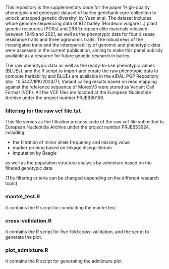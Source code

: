 This repository is the supplementary code for the paper 'High-quality phenotypic and genotypic dataset of barley genebank core-collection to unlock untapped genetic diversity' by Yuan et al. The dataset includes whole genome sequencing data of 812 barley (Hordeum vulgare L.) plant genetic resources (PGRs) and 298 European elite materials released between 1949 and 2021, as well as the phenotypic data for four disease resistance traits and three agronomic traits. The robustness of the investigated traits and the interoperability of genomic and phenotypic data were assessed in the current publication, aiming to make this panel publicly available as a resource for future genetic research in barley.

The raw phenotypic data as well as the ready-to-use phenotypic values (BLUEs), and the R script to import and curate the raw phenotypic data to compute heritability and BLUEs are available in the e!DAL-PGP Repository (doi: 10.5447/IPK/2024/7); Variant calling results based on read mapping against the reference sequence of MorexV3 were stored as Variant Call Format (VCF). All the VCF files are located at the European Nucleotide Archive under the project number PRJEB80159.

### filtering for the raw vcf file.txt

This file serves as the filtration process code of the raw vcf file submitted to European Nucleotide Archive under the project number PRJEB53924, including:
* the filtration of minor allele frequency and missing value
* marker pruning based on linkage disequilibrium
* imputation by Beagle

as well as the population structure analysis by admixture based on the filtered genotypic data

(The filtering criteria can be changed depending on the different research topic)

### mantel_test.R

It contains the R script for conducting the mantel test 

### cross-validation.R

It contains the R script for five-fold cross-validation, and the script to generate the plot.

### plot_admixture.R

It contains the R script for generating the admixture plot
